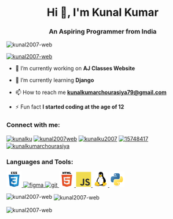 <h1 align="center">Hi 👋, I'm Kunal Kumar</h1>
<h3 align="center">An Aspiring Programmer from India</h3>

<p align="left"> <img src="https://komarev.com/ghpvc/?username=kunal2007-web&label=Profile%20views&color=0e75b6&style=flat" alt="kunal2007-web" /> </p>

<p align="left"> <a href="https://github.com/ryo-ma/github-profile-trophy"><img src="https://github-profile-trophy.vercel.app/?username=kunal2007-web" alt="kunal2007-web" /></a> </p>

- 🔭 I’m currently working on **AJ Classes Website**

- 🌱 I’m currently learning **Django**

- 📫 How to reach me **[kunalkumarchourasiya79@gmail.com](mailto:kunalkumarchourasiya2021@gmail.com)**

- ⚡ Fun fact **I started coding at the age of 12**

<h3 align="left">Connect with me:</h3>
<p align="left">
<a href="https://codepen.io/kunalku" target="blank"><img align="center" src="https://raw.githubusercontent.com/rahuldkjain/github-profile-readme-generator/master/src/images/icons/Social/codepen.svg" alt="kunalku" height="30" width="40" /></a>
<a href="https://dev.to/kunal2007web" target="blank"><img align="center" src="https://raw.githubusercontent.com/rahuldkjain/github-profile-readme-generator/master/src/images/icons/Social/devto.svg" alt="kunal2007web" height="30" width="40" /></a>
<a href="https://twitter.com/kunalku2007" target="blank"><img align="center" src="https://raw.githubusercontent.com/rahuldkjain/github-profile-readme-generator/master/src/images/icons/Social/twitter.svg" alt="kunalku2007" height="30" width="40" /></a>
<a href="https://stackoverflow.com/users/15748417" target="blank"><img align="center" src="https://raw.githubusercontent.com/rahuldkjain/github-profile-readme-generator/master/src/images/icons/Social/stack-overflow.svg" alt="15748417" height="30" width="40" /></a>
<a href="https://instagram.com/kunalkumarchourasiya" target="blank"><img align="center" src="https://raw.githubusercontent.com/rahuldkjain/github-profile-readme-generator/master/src/images/icons/Social/instagram.svg" alt="kunalkumarchourasiya" height="30" width="40" /></a>
</p>

<h3 align="left">Languages and Tools:</h3>
<p align="left"> <a href="https://www.w3schools.com/css/" target="_blank" rel="noreferrer"> <img src="https://raw.githubusercontent.com/devicons/devicon/master/icons/css3/css3-original-wordmark.svg" alt="css3" width="40" height="40"/> </a> <a href="https://www.figma.com/" target="_blank" rel="noreferrer"> <img src="https://www.vectorlogo.zone/logos/figma/figma-icon.svg" alt="figma" width="40" height="40"/> </a> <a href="https://git-scm.com/" target="_blank" rel="noreferrer"> <img src="https://www.vectorlogo.zone/logos/git-scm/git-scm-icon.svg" alt="git" width="40" height="40"/> </a> <a href="https://www.w3.org/html/" target="_blank" rel="noreferrer"> <img src="https://raw.githubusercontent.com/devicons/devicon/master/icons/html5/html5-original-wordmark.svg" alt="html5" width="40" height="40"/> </a> <a href="https://developer.mozilla.org/en-US/docs/Web/JavaScript" target="_blank" rel="noreferrer"> <img src="https://raw.githubusercontent.com/devicons/devicon/master/icons/javascript/javascript-original.svg" alt="javascript" width="40" height="40"/> </a> <a href="https://www.linux.org/" target="_blank" rel="noreferrer"> <img src="https://raw.githubusercontent.com/devicons/devicon/master/icons/linux/linux-original.svg" alt="linux" width="40" height="40"/> </a> <a href="https://www.python.org" target="_blank" rel="noreferrer"> <img src="https://raw.githubusercontent.com/devicons/devicon/master/icons/python/python-original.svg" alt="python" width="40" height="40"/> </a> </p>

<p><img align="left" src="https://github-readme-stats.vercel.app/api/top-langs?username=kunal2007-web&show_icons=true&locale=en&layout=compact" alt="kunal2007-web" /></p>

<p>&nbsp;<img align="center" src="https://github-readme-stats.vercel.app/api?username=kunal2007-web&show_icons=true&locale=en" alt="kunal2007-web" /></p>

<p><img align="center" src="https://github-readme-streak-stats.herokuapp.com/?user=kunal2007-web&" alt="kunal2007-web" /></p>

